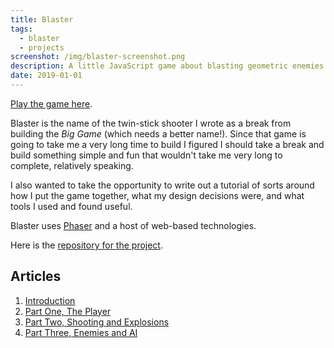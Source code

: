 ```yaml
---
title: Blaster
tags:
  - blaster
  - projects
screenshot: /img/blaster-screenshot.png
description: A little JavaScript game about blasting geometric enemies.
date: 2019-01-01
---
```


<script lang="typescript">
  import GameScreenshot from '$lib/components/gameScreenshot.svelte';
</script>

<GameScreenshot imageUrl={screenshot} caption="Destroying some Guards in Blaster." alt="A blue
square is shooting upwards at a red square, making it explode in yellow sparks." />

[Play the game here][playblaster].

Blaster is the name of the twin-stick shooter I wrote as a break from building the _Big Game_ (which needs a better name!). Since that game is going to take me a very long time to build I figured I should take a break and build something simple and fun that wouldn't take me very long to complete, relatively speaking.

I also wanted to take the opportunity to write out a tutorial of sorts around how I put the game together, what my design decisions were, and what tools I used and found useful.

Blaster uses [Phaser][] and a host of web-based technologies.

Here is the [repository for the project][repo].

## Articles

1. [Introduction](/games/blaster/intro)
1. [Part One, The Player](/games/blaster/part-one)
1. [Part Two, Shooting and Explosions](/games/blaster/part-two)
1. [Part Three, Enemies and AI](/games/blaster/part-three)



[playblaster]: http://blaster.drhayes.io
[phaser]: https://phaser.io/
[repo]: https://github.com/drhayes/blaster
